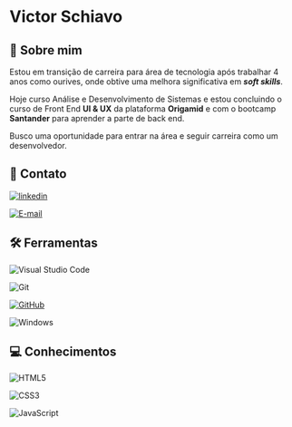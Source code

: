 # Victor Schiavo




## 🚀 Sobre mim
Estou em transição de carreira para área de tecnologia após trabalhar 4 anos como ourives, onde obtive uma melhora significativa em ***soft skills***.

Hoje curso Análise e Desenvolvimento de Sistemas e estou concluindo o curso de Front End **UI & UX** da plataforma **Origamid** e com o bootcamp **Santander** para aprender a parte de back end.

Busco uma oportunidade para entrar na área e seguir carreira como um desenvolvedor.


## 🔗 Contato

[![linkedin](https://img.shields.io/badge/linkedin-0A66C2?style=for-the-badge&logo=linkedin&logoColor=white)](https://www.linkedin.com/in/victorschiavo1/)

[![E-mail](https://img.shields.io/badge/-Email-000?style=for-the-badge&logo=microsoft-outlook&logoColor=007BFF)](mailto:victorschiavo@outlook.com.br)

## 🛠 Ferramentas

![Visual Studio Code](https://img.shields.io/badge/Vscode-007ACC?style=for-the-badge&logo=visual-studio-code&logoColor=white)

![Git](https://img.shields.io/badge/-git-F05032?style=for-the-badge&logo=Git&logoColor=white) 

[![GitHub](https://img.shields.io/badge/GitHub-100000?style=for-the-badge&logo=github&logoColor=white)](https://github.com/victorschiavo)

![Windows](https://img.shields.io/badge/Windows-white?style=for-the-badge&logo=windows&logoColor=white&color=00ADEF)

## 💻 Conhecimentos

![HTML5](https://img.shields.io/badge/HTML5-E34F26?style=for-the-badge&logo=html5&logoColor=white)

![CSS3](https://img.shields.io/badge/CSS3-1572B6?style=for-the-badge&logo=css3&logoColor=white)

![JavaScript](https://img.shields.io/badge/JavaScript-F7DF1E?style=for-the-badge&logo=javascript&logoColor=black)



